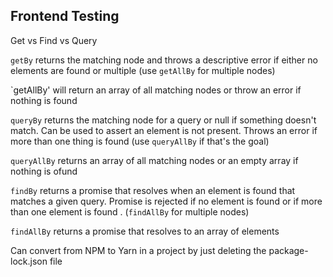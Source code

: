 ## Frontend Testing

Get vs Find vs Query

`getBy` returns the matching node and throws a descriptive error if either no elements are found 
or multiple (use `getAllBy` for multiple nodes)

`getAllBy' will return an array of all matching nodes or throw an error if nothing is found

`queryBy` returns the matching node for a query or null if something doesn't match. Can be used 
to assert an element is not present. Throws an error if more than one thing is found (use 
`queryAllBy` if that's the goal)

`queryAllBy` returns an array of all matching nodes or an empty array if nothing is ofund

`findBy` returns a promise that resolves when an element is found that matches a given query. 
Promise is rejected if no element is found or if more than one element is found . (`findAllBy` 
for multiple nodes)

`findAllBy` returns a promise that resolves to an array of elements


Can convert from NPM to Yarn in a project by just deleting the package-lock.json file